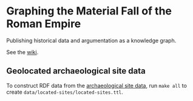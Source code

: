 # Graphing the Material Fall of the Roman Empire

Publishing historical data and argumentation as a knowledge graph.

See the [wiki](https://github.com/dkglab/fall-of-rome/wiki).

## Geolocated archaeological site data

To construct RDF data from the [archaeological site
data](data/located-sites/), run `make all` to create
`data/located-sites/located-sites.ttl`.
